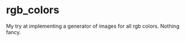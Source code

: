 rgb_colors
==========

My try at implementing a generator of images for all rgb colors. Nothing fancy.
